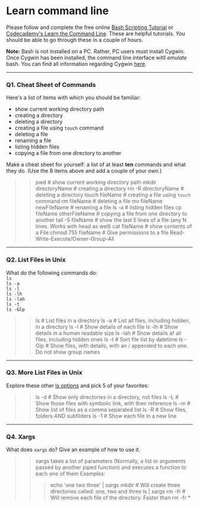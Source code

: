 # Learn command line

Please follow and complete the free online [Bash Scripting Tutorial](https://ryanstutorials.net/bash-scripting-tutorial/) or [Codecademy's Learn the Command Line](https://www.codecademy.com/learn/learn-the-command-line). These are helpful tutorials. You should be able to go through these in a couple of hours.

**Note:** Bash is not installed on a PC. Rather, PC users must install Cygwin. Once Cygwin has been installed, the command line interface witll _emulate_ bash. You can find all information regarding Cygwin [here](https://www.cygwin.com/).

---

### Q1.  Cheat Sheet of Commands  

Here's a list of items with which you should be familiar:  
* show current working directory path
* creating a directory
* deleting a directory
* creating a file using `touch` command
* deleting a file
* renaming a file
* listing hidden files
* copying a file from one directory to another

Make a cheat sheet for yourself: a list of at least **ten** commands and what they do.  (Use the 8 items above and add a couple of your own.)  

> > pwd # show current working directory path
> > mkdir directoryName # creating a directory
> > rm -R directoryName # deleting a directory
> > touch fileName # creating a file using `touch` command
> > rm fileName # deleting a file
> > mv fileName newFileName # renaming a file
> > ls -a # listing hidden files
> > cp fileName otherFileName # copying a file from one directory to another
> > tail -5 fileName # show the last 5 lines of a file (any N lines.  Works with head as well)
> > cat fileName # show contents of a File
> > chmod 755 fileName # Give permissions to a file Read-Write-Execute/Owner-Group-All

---

### Q2.  List Files in Unix   

What do the following commands do:  
`ls`  
`ls -a`  
`ls -l`  
`ls -lh`  
`ls -lah`  
`ls -t`  
`ls -Glp`  

> > ls # List files in a directory
> > ls -a # List all files, including hidden, in a directory
> > ls -l # Show details of each file
> > ls -lh # Show details in a human readable size
> > ls -lah # Show details af all files, including hidden ones
> > ls -t # Sort file list by datetime
> > ls -Glp # Show files, with details, with an / appended to each one.  Do not show group names

---

### Q3.  More List Files in Unix  

Explore these other [ls options](http://www.techonthenet.com/unix/basic/ls.php) and pick 5 of your favorites:

> > ls -d # Show only directories in a directory, not files
> > ls -L # Show those files with symbolic link, with their reference
> > ls -m # Show list of files as a comma separated list
> > ls -R # Show files, folders AND subfilders
> > ls -1 # Show each file in a new line

---

### Q4.  Xargs   

What does `xargs` do? Give an example of how to use it.

> > xargs takes a list of parameters (Normally, a list or arguments passed by another piped function) and executes a function to each one of them
> > Examples:
> > > echo 'one two three' | xargs mkdir  # Will create three directories called: one, two and three
> > > ls | xargs rm -fr # Will remove each file of the directory.  Faster than rm -fr *

 

